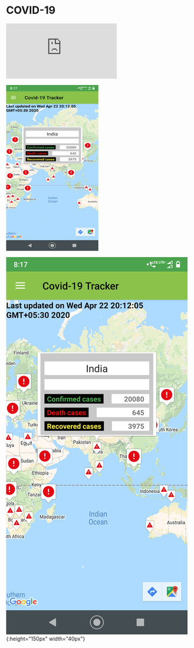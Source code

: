 # COVID-19
![Map View](https://raw.github.com/GauravNadar/COVID-19/master/screens/Screenshot_worldMap.txt)

<img src="screens/Screenshot_worldMap.png" alt="drawing" width="250" height="450"/>

![demo](screens/Screenshot_worldMap.png){:height="150px" width="40px"}
